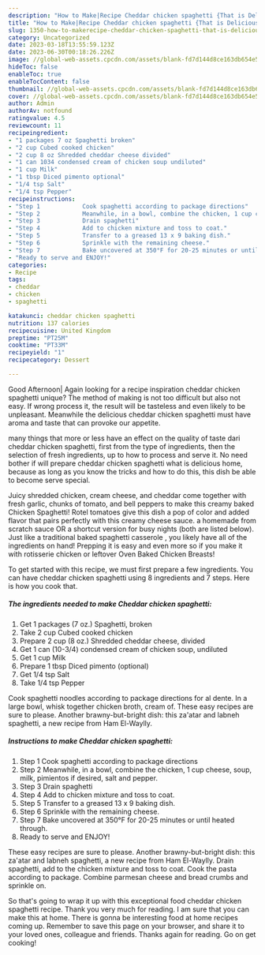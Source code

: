 ```yaml
---
description: "How to Make|Recipe Cheddar chicken spaghetti {That is Delicious"
title: "How to Make|Recipe Cheddar chicken spaghetti {That is Delicious"
slug: 1350-how-to-makerecipe-cheddar-chicken-spaghetti-that-is-delicious
category: Uncategorized
date: 2023-03-18T13:55:59.123Z
date: 2023-06-30T00:18:26.226Z
image: //global-web-assets.cpcdn.com/assets/blank-fd7d144d8ce163db654e5a02c40b08a2775adb7897d16e4062681dc7e1b2800f.png
hideToc: false
enableToc: true
enableTocContent: false
thumbnail: //global-web-assets.cpcdn.com/assets/blank-fd7d144d8ce163db654e5a02c40b08a2775adb7897d16e4062681dc7e1b2800f.png
cover: //global-web-assets.cpcdn.com/assets/blank-fd7d144d8ce163db654e5a02c40b08a2775adb7897d16e4062681dc7e1b2800f.png
author: Admin
authorAv: notfound
ratingvalue: 4.5
reviewcount: 11
recipeingredient:
- "1 packages 7 oz Spaghetti broken"
- "2 cup Cubed cooked chicken"
- "2 cup 8 oz Shredded cheddar cheese divided"
- "1 can 1034 condensed cream of chicken soup undiluted"
- "1 cup Milk"
- "1 tbsp Diced pimento optional"
- "1/4 tsp Salt"
- "1/4 tsp Pepper"
recipeinstructions:
- "Step 1            Cook spaghetti according to package directions"
- "Step 2            Meanwhile, in a bowl, combine the chicken, 1 cup cheese, soup, milk, pimientos if desired, salt and pepper."
- "Step 3            Drain spaghetti"
- "Step 4            Add to chicken mixture and toss to coat."
- "Step 5            Transfer to a greased 13 x 9 baking dish."
- "Step 6            Sprinkle with the remaining cheese."
- "Step 7            Bake uncovered at 350°F for 20-25 minutes or until heated through."
- "Ready to serve and ENJOY!"
categories:
- Recipe
tags:
- cheddar
- chicken
- spaghetti

katakunci: cheddar chicken spaghetti 
nutrition: 137 calories
recipecuisine: United Kingdom
preptime: "PT25M"
cooktime: "PT33M"
recipeyield: "1"
recipecategory: Dessert

---
```



Good Afternoon| Again looking for a recipe inspiration cheddar chicken spaghetti unique? The method of making is not too difficult but also not easy. If wrong process it, the result will be tasteless and even likely to be unpleasant. Meanwhile the delicious cheddar chicken spaghetti must have aroma and taste that can provoke our appetite.






many things that more or less have an effect on the quality of taste dari cheddar chicken spaghetti, first from the type of ingredients, then the selection of fresh ingredients, up to how to process and serve it. No need bother if will prepare cheddar chicken spaghetti what is delicious home, because as long as you know the tricks and how to do this, this dish be able to become serve special.


Juicy shredded chicken, cream cheese, and cheddar come together with fresh garlic, chunks of tomato, and bell peppers to make this creamy baked Chicken Spaghetti! Rotel tomatoes give this dish a pop of color and added flavor that pairs perfectly with this creamy cheese sauce. a homemade from scratch sauce OR a shortcut version for busy nights (both are listed below). Just like a traditional baked spaghetti casserole , you likely have all of the ingredients on hand! Prepping it is easy and even more so if you make it with rotisserie chicken or leftover Oven Baked Chicken Breasts!


To get started with this recipe, we must first prepare a few ingredients. You can have cheddar chicken spaghetti using 8 ingredients and 7 steps. Here is how you cook that.

<!--inarticleads1-->

##### The ingredients needed to make Cheddar chicken spaghetti:

1. Get 1 packages (7 oz.) Spaghetti, broken
1. Take 2 cup Cubed cooked chicken
1. Prepare 2 cup (8 oz.) Shredded cheddar cheese, divided
1. Get 1 can (10-3/4) condensed cream of chicken soup, undiluted
1. Get 1 cup Milk
1. Prepare 1 tbsp Diced pimento (optional)
1. Get 1/4 tsp Salt
1. Take 1/4 tsp Pepper


Cook spaghetti noodles according to package directions for al dente. In a large bowl, whisk together chicken broth, cream of. These easy recipes are sure to please. Another brawny-but-bright dish: this za&#39;atar and labneh spaghetti, a new recipe from Ham El-Waylly. 

<!--inarticleads2-->

##### Instructions to make Cheddar chicken spaghetti:

1. Step 1            Cook spaghetti according to package directions
1. Step 2            Meanwhile, in a bowl, combine the chicken, 1 cup cheese, soup, milk, pimientos if desired, salt and pepper.
1. Step 3            Drain spaghetti
1. Step 4            Add to chicken mixture and toss to coat.
1. Step 5            Transfer to a greased 13 x 9 baking dish.
1. Step 6            Sprinkle with the remaining cheese.
1. Step 7            Bake uncovered at 350°F for 20-25 minutes or until heated through.
1. Ready to serve and ENJOY!

These easy recipes are sure to please. Another brawny-but-bright dish: this za&#39;atar and labneh spaghetti, a new recipe from Ham El-Waylly. Drain spaghetti, add to the chicken mixture and toss to coat. Cook the pasta according to package. Combine parmesan cheese and bread crumbs and sprinkle on. 

So that's going to wrap it up with this exceptional food cheddar chicken spaghetti recipe. Thank you very much for reading. I am sure that you can make this at home. There is gonna be interesting food at home recipes coming up. Remember to save this page on your browser, and share it to your loved ones, colleague and friends. Thanks again for reading. Go on get cooking!
